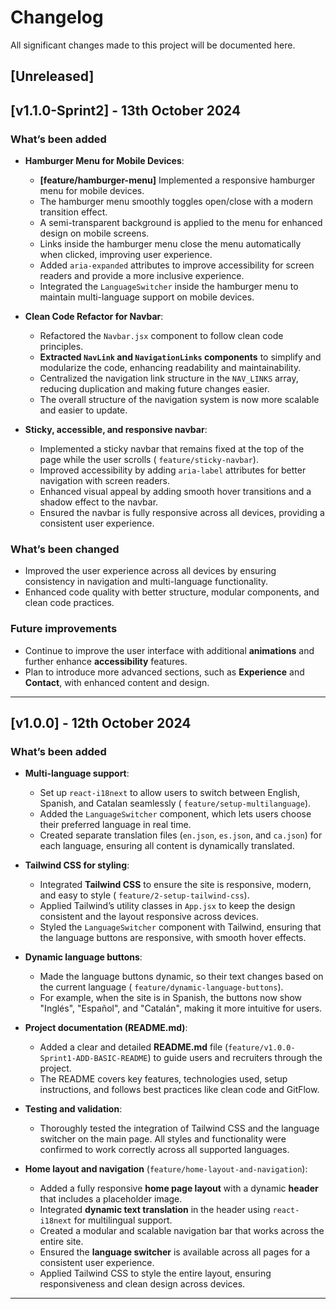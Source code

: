 # Changelog

All significant changes made to this project will be documented here.

## [Unreleased]

## [v1.1.0-Sprint2] - 13th October 2024

### What’s been added

- **Hamburger Menu for Mobile Devices**:
    - **[feature/hamburger-menu]** Implemented a responsive hamburger menu for mobile devices.
    - The hamburger menu smoothly toggles open/close with a modern transition effect.
    - A semi-transparent background is applied to the menu for enhanced design on mobile screens.
    - Links inside the hamburger menu close the menu automatically when clicked, improving user experience.
    - Added `aria-expanded` attributes to improve accessibility for screen readers and provide a more inclusive
      experience.
    - Integrated the `LanguageSwitcher` inside the hamburger menu to maintain multi-language support on mobile devices.

- **Clean Code Refactor for Navbar**:
    - Refactored the `Navbar.jsx` component to follow clean code principles.
    - **Extracted `NavLink` and `NavigationLinks` components** to simplify and modularize the code, enhancing
      readability and maintainability.
    - Centralized the navigation link structure in the `NAV_LINKS` array, reducing duplication and making future changes
      easier.
    - The overall structure of the navigation system is now more scalable and easier to update.


- **Sticky, accessible, and responsive navbar**:
    - Implemented a sticky navbar that remains fixed at the top of the page while the user scrolls (
      `feature/sticky-navbar`).
    - Improved accessibility by adding `aria-label` attributes for better navigation with screen readers.
    - Enhanced visual appeal by adding smooth hover transitions and a shadow effect to the navbar.
    - Ensured the navbar is fully responsive across all devices, providing a consistent user experience.

### What’s been changed

- Improved the user experience across all devices by ensuring consistency in navigation and multi-language
  functionality.
- Enhanced code quality with better structure, modular components, and clean code practices.

### Future improvements

- Continue to improve the user interface with additional **animations** and further enhance **accessibility** features.
- Plan to introduce more advanced sections, such as **Experience** and **Contact**, with enhanced content and design.

---

## [v1.0.0] - 12th October 2024

### What’s been added

- **Multi-language support**:
    - Set up `react-i18next` to allow users to switch between English, Spanish, and Catalan seamlessly (
      `feature/setup-multilanguage`).
    - Added the `LanguageSwitcher` component, which lets users choose their preferred language in real time.
    - Created separate translation files (`en.json`, `es.json`, and `ca.json`) for each language, ensuring all content
      is dynamically translated.

- **Tailwind CSS for styling**:
    - Integrated **Tailwind CSS** to ensure the site is responsive, modern, and easy to style (
      `feature/2-setup-tailwind-css`).
    - Applied Tailwind’s utility classes in `App.jsx` to keep the design consistent and the layout responsive across
      devices.
    - Styled the `LanguageSwitcher` component with Tailwind, ensuring that the language buttons are responsive, with
      smooth hover effects.

- **Dynamic language buttons**:
    - Made the language buttons dynamic, so their text changes based on the current language (
      `feature/dynamic-language-buttons`).
    - For example, when the site is in Spanish, the buttons now show "Inglés", "Español", and "Catalán", making it more
      intuitive for users.

- **Project documentation (README.md)**:
    - Added a clear and detailed **README.md** file (`feature/v1.0.0-Sprint1-ADD-BASIC-README`) to guide users and
      recruiters through the project.
    - The README covers key features, technologies used, setup instructions, and follows best practices like clean code
      and GitFlow.

- **Testing and validation**:
    - Thoroughly tested the integration of Tailwind CSS and the language switcher on the main page. All styles and
      functionality were confirmed to work correctly across all supported languages.

- **Home layout and navigation** (`feature/home-layout-and-navigation`):
    - Added a fully responsive **home page layout** with a dynamic **header** that includes a placeholder image.
    - Integrated **dynamic text translation** in the header using `react-i18next` for multilingual support.
    - Created a modular and scalable navigation bar that works across the entire site.
    - Ensured the **language switcher** is available across all pages for a consistent user experience.
    - Applied Tailwind CSS to style the entire layout, ensuring responsiveness and clean design across devices.

---